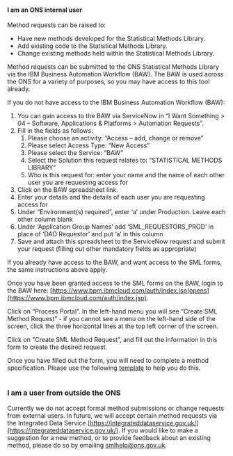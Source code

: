 #### I am an ONS internal user

Method requests can be raised to:

* Have new methods developed for the Statistical Methods Library.
* Add existing code to the Statistical Methods Library.
* Change existing methods held within the Statistical Methods Library.

Method requests can be submitted to the ONS Statistical Methods Library via the IBM Business Automation Workflow (BAW). The BAW is used across the ONS for a variety of purposes, so you may have access to this tool already.

If you do not have access to the IBM Business Automation Workflow (BAW):

1. You can gain access to the BAW via ServiceNow in “I Want Something > 04 – Software, Applications & Platforms > Automation Requests”.
2. Fill in the fields as follows:
    1. Please choose an activity: “Access – add, change or remove”
    2. Please select Access Type: “New Access”
    3. Please select the Service: “BAW”
    4. Select the Solution this request relates to: “STATISTICAL METHODS LIBRARY”
    5. Who is this request for: enter your name and the name of each other user you are requesting access for
3. Click on the BAW spreadsheet link.
4. Enter your details and the details of each user you are requesting access for
5. Under “Environment(s) required”, enter ‘a’ under Production. Leave each other column blank
6. Under ‘Application Group Names’ add ‘SML_REQUESTORS_PROD’ in place of ‘DAO Requestor’ and put ‘a’ in this column
7. Save and attach this spreadsheet to the ServiceNow request and submit your request (filling out other mandatory fields as appropriate)

If you already have access to the BAW, and want access to the SML forms, the same instructions above apply.

Once you have been granted access to the SML forms on the BAW, login to the BAW here: [https://www.bpm.ibmcloud.com/auth/index.jsp(opens](https://www.bpm.ibmcloud.com/auth/index.jsp).

Click on “Process Portal”. In the left-hand menu you will see “Create SML Method Request” - if you cannot see a menu on the left-hand side of the screen, click the three horizontal lines at the top left corner of the screen.

Click on "Create SML Method Request”, and fill out the information in this form to create the desired request.

Once you have filled out the form, you will need to complete a method specification. Please use the following [template](https://officenationalstatistics.sharepoint.com/sites/MTHIT/SysDev/Forms/AllItems.aspx?id=%2Fsites%2FMTHIT%2FSysDev%2FStatistical%5FMethods%5FLibrary%2FCommunication%2FSML%20methodological%20specification%20template%2Emd&parent=%2Fsites%2FMTHIT%2FSysDev%2FStatistical%5FMethods%5FLibrary%2FCommunication&p=true&ga=1) to help you do this.
#
### I am a user from outside the ONS

Currently we do not accept formal method submissions or change requests from external users. In future, we will accept certain method requests via the Integrated Data Service [https://integrateddataservice.gov.uk/](https://integrateddataservice.gov.uk/). If you would like to make a suggestion for a new method, or to provide feedback about an existing method, please do so by emailing [smlhelp@ons.gov.uk](smlhelp@ons.gov.uk).